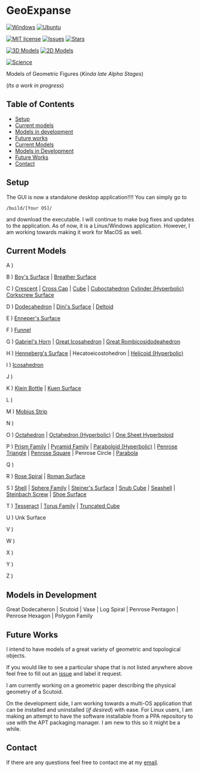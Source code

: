 # GeoExpanse

[![Windows](https://img.shields.io/badge/Compatiablity-Windows%207%2B-blue.svg?longCache=true&style=for-the-badge)]()
[![Ubuntu](https://img.shields.io/badge/Compatiability-Ubuntu%2016.04%2B-blue.svg?longCache=true&style=for-the-badge)]()

[![MIT license](http://img.shields.io/badge/license-MIT-blue.svg?longCache=true&style=for-the-badge)](http://opensource.org/licenses/MIT)
[![Issues](https://img.shields.io/github/issues/pharaohcola13/GeoExpanse.svg?branch=master?longCache=true&style=for-the-badge)](https://img.shields.io/github/issues/pharaohcola13/GeoExpanse)
[![Stars](https://img.shields.io/github/stars/pharaohcola13/GeoExpanse.svg?branch=master?longCache=true&style=for-the-badge)](https://img.shields.io/github/stars/pharaohcola13/GeoExpanse)

[![3D Models](https://img.shields.io/badge/3D%20Models-47-lightgrey.svg?branch=master?longCache=true&style=for-the-badge)](https://github.com/PharaohCola13/GeoExpanse/tree/master/src/Current%20Models)
[![2D Models](https://img.shields.io/badge/2d%20Models-7-lightgrey.svg?longCache=true&style=for-the-badge)](https://github.com/PharaohCola13/GeoExpanse/tree/master/src/Current%20Models/Two%20Space/)

[![Science](https://img.shields.io/badge/Built%20With-Science-7200ff.svg?longCache=true&style=for-the-badge&colorB=7200ff)]()

Models of Geometric Figures
(*Kinda late Alpha Stages*)

(*Its a work in progress*)

## Table of Contents
- [Setup](#setup)
- [Current models](#current-models)
- [Models in development](#models-in-development)
- [Future works](#future-works)
- [Current Models](#current-models)
- [Models in Development](#models-in-development)
- [Future Works](#future-works)
- [Contact](#contact)

## Setup
The GUI is now a standalone desktop application!!!!
You can simply go to 
```
/build/[Your OS]/
```
and download the executable. I will continue to make bug fixes and updates to the application.
As of now, it is a Linux/Windows application. However, I am working towards making it work for MacOS as well. 
## Current Models
A )

B )
[Boy's Surface](http://mathworld.wolfram.com/BoySurface.html) |
[Breather Surface](https://github.com/PharaohCola13/geometric-models/tree/master/Current%20Models/Surfaces/breather_surface.py)

C )
[Crescent](https://github.com/PharaohCola13/geometric-models/tree/master/Current%20Models/Misc./cressant.py) | 
[Cross Cap](http://mathworld.wolfram.com/Cross-Cap.html) |
[Cube](http://mathworld.wolfram.com/Cube.html) |
[Cuboctahedron](http://mathworld.wolfram.com/Cuboctahedron.html)
[Cylinder (Hyperbolic)](http://mathworld.wolfram.com/HyperbolicCylinder.html)
[Corkscrew Surface](http://mathworld.wolfram.com/CorkscrewSurface.html)

D )
[Dodecahedron](http://mathworld.wolfram.com/Dodecahedron.html) |
[Dini's Surface](http://mathworld.wolfram.com/DinisSurface.html) |
[Deltoid](http://mathworld.wolfram.com/Deltoid.html)

E )
[Enneper's Surface](http://mathworld.wolfram.com/EnnepersMinimalSurface.html)

F ) 
[Funnel](http://mathworld.wolfram.com/Funnel.html)

G )
[Gabriel's Horn](http://mathworld.wolfram.com/GabrielsHorn.html) | 
[Great Icosahedron](http://mathworld.wolfram.com/GreatIcosahedron.html) | 
[Great Rombicosidodeahedron](http://mathworld.wolfram.com/GreatRhombicosidodecahedron.html)

H )
[Henneberg's Surface](http://mathworld.wolfram.com/HennebergsMinimalSurface.html) |
Hecatoeicostohedron |
[Helicoid (Hyperbolic)](http://mathworld.wolfram.com/HyperbolicHelicoid.html)

I )
[Icosahedron](http://mathworld.wolfram.com/Icosahedron.html)

J )

K )
[Klein Bottle](http://mathworld.wolfram.com/KleinBottle.html) | 
[Kuen Surface](http://mathworld.wolfram.com/KuenSurface.html)

L )

M )
[Mobius Strip](http://mathworld.wolfram.com/MoebiusStrip.html)

N )

O )
[Octahedron](http://mathworld.wolfram.com/Octahedron.html) |
[Octahedron (Hyperbolic)](http://mathworld.wolfram.com/HyperbolicOctahedron.html) |
[One Sheet Hyperboloid](http://mathworld.wolfram.com/One-SheetedHyperboloid.html)

P )
[Prism Family](http://mathworld.wolfram.com/Prism.html) |
[Pyramid Family](http://mathworld.wolfram.com/Pyramid.html) |
[Paraboloid (Hyperbolic)](http://mathworld.wolfram.com/HyperbolicParaboloid.html) |
[Penrose Triangle](http://mathworld.wolfram.com/PenroseTriangle.html) |
[Penrose Square](http://mathworld.wolfram.com/Tribox.html) |
Penrose Circle |
[Parabola](http://mathworld.wolfram.com/Parabola.html)

Q )

R )
[Rose Spiral](https://github.com/PharaohCola13/geometric-models/tree/master/Current%20Models/Misc./rose_spiral.py) |
[Roman Surface](http://mathworld.wolfram.com/RomanSurface.html)

S )
[Shell](https://github.com/PharaohCola13/geometric-models/tree/master/Current%20Models/Misc./shell.py) |
[Sphere Family](http://mathworld.wolfram.com/Sphere.html) |
[Steiner's Surface](http://mathworld.wolfram.com/SteinerSurface.html) |
[Snub Cube](http://mathworld.wolfram.com/SnubCube.html) |
[Seashell](http://mathworld.wolfram.com/Seashell.html) |
[Steinbach Screw](http://mathworld.wolfram.com/SteinbachScrew.html) | 
[Shoe Surface](http://mathworld.wolfram.com/ShoeSurface.html)

T )
[Tesseract](http://mathworld.wolfram.com/Tesseract.html) |
[Torus Family](http://mathworld.wolfram.com/Torus.html) |
[Truncated Cube](http://mathworld.wolfram.com/TruncatedCube.html)

U )
Unk Surface

V )

W )

X )

Y )

Z )

## Models in Development
Great Dodecaheron | Scutoid | Vase | Log Spiral | Penrose Pentagon | Penrose Hexagon | Polygon Family


## Future Works
I intend to have models of a great variety of geometric and topological objects.

If you would like to see a particular shape that is not listed anywhere above feel free to fill out an [issue](https://github.com/PharaohCola13/geometric-models/issues) and 
label it request.

I am currently working on a geometric paper describing the physical geometry of a Scutoid.

On the development side, I am working towards a multi-OS application that can be installed and uninstalled (*if desired*) with ease. For Linux users, I am making an attempt to have the software installable from a PPA repository to use with the APT packaging manager. I am new to this so it might be a while.

## Contact

If there are any questions feel free to contact me at my [email](spencer.riley@student.nmt.edu).
